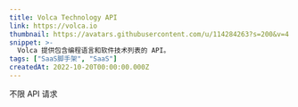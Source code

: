 ```yaml
---
title: Volca Technology API
link: https://volca.io
thumbnail: https://avatars.githubusercontent.com/u/114284263?s=200&v=4
snippet: >-
  Volca 提供包含编程语言和软件技术列表的 API。
tags: ["SaaS脚手架", "SaaS"]
createdAt: 2022-10-20T00:00:00.000Z
---
```

不限 API 请求
